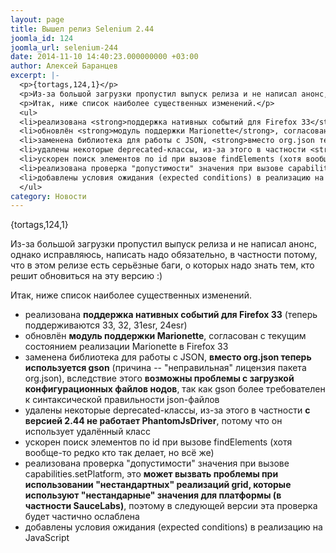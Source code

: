 ```yaml
---
layout: page
title: Вышел релиз Selenium 2.44
joomla_id: 124
joomla_url: selenium-244
date: 2014-11-10 14:40:23.000000000 +03:00
author: Алексей Баранцев
excerpt: |-
  <p>{tortags,124,1}</p>
  <p>Из-за большой загрузки пропустил выпуск релиза и не написал анонс, однако исправляюсь, написать надо обязательно, в частности потому, что в этом релизе есть серьёзные баги, о которых надо знать тем, кто решит обновиться на эту версию :)</p>
  <p>Итак, ниже список наиболее существенных изменений.</p>
  <ul>
  <li>реализована <strong>поддержка нативных событий для Firefox 33</strong> (теперь поддерживаются 33, 32, 31esr, 24esr)</li>
  <li>обновлён <strong>модуль поддержки Marionette</strong>, согласован с текущим состоянием реализации Marionette в Firefox 33</li>
  <li>заменена библиотека для работы с JSON, <strong>вместо org.json теперь используется gson</strong> (причина -- "неправильная" лицензия пакета org.json), вследствие этого <strong>возможны проблемы с загрузкой конфигурационных файлов нодов</strong>, так как gson более требователен к синтаксической правильности json-файлов</li>
  <li>удалены некоторые deprecated-классы, из-за этого в частности <strong>с версией 2.44 не работает PhantomJsDriver</strong>, потому что он использует удалённый класс</li>
  <li>ускорен поиск элементов по id при вызове findElements (хотя вообще-то редко кто так делает, но всё же)</li>
  <li>реализована проверка "допустимости" значения при вызове capabilities.setPlatform, это <strong>может вызвать проблемы при использовании "нестандартных" реализаций grid, которые используют "нестандарные" значения для платформы (в частности SauceLabs)</strong>, поэтому в следующей версии эта проверка будет частично ослаблена</li>
  <li>добавлены условия ожидания (expected conditions) в реализацию на JavaScript</li>
  </ul>
category: Новости
---
```

<p>{tortags,124,1}</p>
<p>Из-за большой загрузки пропустил выпуск релиза и не написал анонс, однако исправляюсь, написать надо обязательно, в частности потому, что в этом релизе есть серьёзные баги, о которых надо знать тем, кто решит обновиться на эту версию :)</p>
<p>Итак, ниже список наиболее существенных изменений.</p>
<ul>
<li>реализована <strong>поддержка нативных событий для Firefox 33</strong> (теперь поддерживаются 33, 32, 31esr, 24esr)</li>
<li>обновлён <strong>модуль поддержки Marionette</strong>, согласован с текущим состоянием реализации Marionette в Firefox 33</li>
<li>заменена библиотека для работы с JSON, <strong>вместо org.json теперь используется gson</strong> (причина -- "неправильная" лицензия пакета org.json), вследствие этого <strong>возможны проблемы с загрузкой конфигурационных файлов нодов</strong>, так как gson более требователен к синтаксической правильности json-файлов</li>
<li>удалены некоторые deprecated-классы, из-за этого в частности <strong>с версией 2.44 не работает PhantomJsDriver</strong>, потому что он использует удалённый класс</li>
<li>ускорен поиск элементов по id при вызове findElements (хотя вообще-то редко кто так делает, но всё же)</li>
<li>реализована проверка "допустимости" значения при вызове capabilities.setPlatform, это <strong>может вызвать проблемы при использовании "нестандартных" реализаций grid, которые используют "нестандарные" значения для платформы (в частности SauceLabs)</strong>, поэтому в следующей версии эта проверка будет частично ослаблена</li>
<li>добавлены условия ожидания (expected conditions) в реализацию на JavaScript</li>
</ul>
